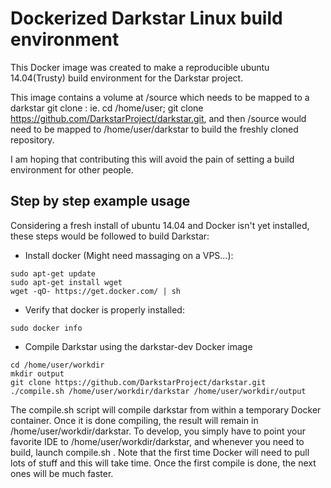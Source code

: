 Dockerized Darkstar Linux build environment
===========================================

This Docker image was created to make a reproducible ubuntu 14.04(Trusty) build environment for the Darkstar project.

This image contains a volume at /source which needs to be mapped to a darkstar git clone : ie. cd /home/user; git clone https://github.com/DarkstarProject/darkstar.git, and then /source would need to be mapped to /home/user/darkstar to build the freshly cloned repository.

I am hoping that contributing this will avoid the pain of setting a build environment for other people. 

## Step by step example usage

Considering a fresh install of ubuntu 14.04 and Docker isn't yet installed, these steps would be followed to build Darkstar:

* Install docker (Might need massaging on a VPS...):
```
sudo apt-get update
sudo apt-get install wget
wget -qO- https://get.docker.com/ | sh
```

* Verify that docker is properly installed:
```
sudo docker info
```

* Compile Darkstar using the darkstar-dev Docker image
```
cd /home/user/workdir
mkdir output
git clone https://github.com/DarkstarProject/darkstar.git
./compile.sh /home/user/workdir/darkstar /home/user/workdir/output
```

The compile.sh script will compile darkstar from within a temporary Docker container.  Once it is done compiling, the result will remain in /home/user/workdir/darkstar.
To develop, you simply have to point your favorite IDE to /home/user/workdir/darkstar, and whenever you need to build, launch compile.sh .  Note that the first time Docker will need to pull lots of stuff and this will take time.  Once the first compile is done, the next ones will be much faster.

